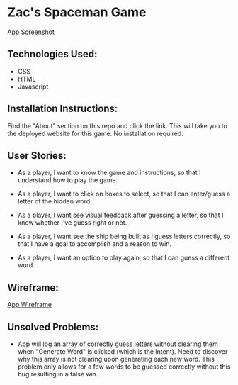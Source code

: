 # Zac's Spaceman Game

[App Screenshot](./Screen%20Shot%202022-09-13%20at%2012.27.42%20PM.png)

## Technologies Used:

- CSS
- HTML
- Javascript

## Installation Instructions:

Find the "About" section on this repo and click the link. This will take you to the deployed website for this game. No installation required.

## User Stories:

- As a player, I want to know the game and instructions, so that I understand how to play the game.

- As a player, I want to click on boxes to select, so that I can enter/guess a letter of the hidden word.

- As a player, I want see visual feedback after guessing a letter, so that I know whether I've guess right or not.

- As a player, I want see the ship being built as I guess letters correctly, so that I have a goal to accomplish and a reason to win.

- As a player, I want an option to play again, so that I can guess a different word.

## Wireframe:

[App Wireframe](/Screen%20Shot%202022-09-13%20at%2012.34.03%20PM.png)

## Unsolved Problems:

- App will log an array of correctly guess letters without clearing them when "Generate Word" is clicked (which is the intent). Need to discover why this array is not clearing upon generating each new word. This problem only allows for a few words to be guessed correctly without this bug resulting in a false win.
